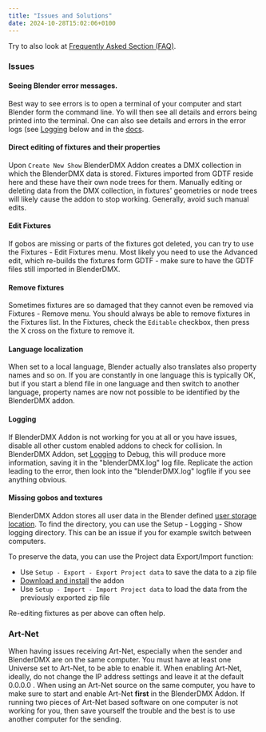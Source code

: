 ```yaml
---
title: "Issues and Solutions"
date: 2024-10-28T15:02:06+0100
---
```


Try to also look at [Frequently Asked Section (FAQ)](/docs/faq#faq-top).

### Issues

#### Seeing Blender error messages.

Best way to see errors is to open a terminal of your computer and start Blender
form the command line. Yo will then see all details and errors being printed
into the terminal. One can also see details and errors in the error logs (see
[Logging](#logging) below and in the [docs](../setup/#logging).

#### Direct editing of fixtures and their properties

Upon `Create New Show` BlenderDMX Addon creates a DMX collection in which the
BlenderDMX data is stored. Fixtures imported from GDTF reside here and these
have their own node trees for them. Manually editing or deleting data from the
DMX collection, in fixtures' geometries or node trees will likely cause the
addon to stop working. Generally, avoid such manual edits.

#### Edit Fixtures

If gobos are missing or parts of the fixtures got deleted, you can try to use
the Fixtures - Edit Fixtures menu. Most likely you need to use the Advanced
edit, which re-builds the fixtures form GDTF - make sure to have the GDTF files
still imported in BlenderDMX.

#### Remove fixtures

Sometimes fixtures are so damaged that they cannot even be removed via Fixtures
\- Remove menu. You should always be able to remove fixtures in the Fixtures
list. In the Fixtures, check the `Editable` checkbox, then press the X cross on
the fixture to remove it.

#### Language localization

When set to a local language, Blender actually also translates also property
names and so on. If you are constantly in one language this is typically OK,
but if you start a blend file in one language and then switch to another
language, property names are now not possible to be identified by the
BlenderDMX addon.

#### Logging

If BlenderDMX Addon is not working for you at all or you have issues, disable
all other custom enabled addons to check for collision. In BlenderDMX Addon,
set <a href="../setup/#logging">Logging</a> to Debug, this will produce more
information, saving it in the "blenderDMX.log" log file. Replicate the action
leading to the error, then look into the "blenderDMX.log" logfile if you see
anything obvious.

#### Missing gobos and textures

BlenderDMX Addon stores all user data in the Blender defined [user storage
location](https://docs.blender.org/manual/en/latest/advanced/extensions/addons.html#local-storage).
To find the directory, you can use the Setup - Logging - Show logging
directory. This can be an issue if you for example switch between computers.

To preserve the data, you can use the Project data Export/Import function:

- Use `Setup - Export - Export Project data` to save the data to a zip file
- [Download and install](/docs/installation) the addon
- Use `Setup - Import - Import Project data` to load the data from the previously exported zip file

Re-editing fixtures as per above can often help.

### Art-Net

When having issues receiving Art-Net, especially when the sender and BlenderDMX
are on the same computer. You must have at least one Universe set to Art-Net,
to be able to enable it. When enabling Art-Net, ideally, do not change the IP
address settings and leave it at the default 0.0.0.0 . When using an Art-Net
source on the same computer, you have to make sure to start and enable Art-Net
<b>first</b> in the BlenderDMX Addon. If running two pieces of Art-Net based
software on one computer is not working for you, then save yourself the trouble
and the best is to use another computer for the sending.
